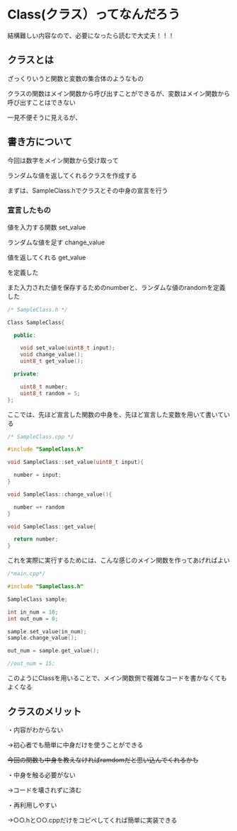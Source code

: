 # Class(クラス）ってなんだろう

結構難しい内容なので、必要になったら読むで大丈夫！！！

## クラスとは

ざっくりいうと関数と変数の集合体のようなもの

クラスの関数はメイン関数から呼び出すことができるが、変数はメイン関数から呼び出すことはできない

一見不便そうに見えるが、


## 書き方について

今回は数字をメイン関数から受け取って

ランダムな値を返してくれるクラスを作成する

まずは、SampleClass.hでクラスとその中身の宣言を行う

### 宣言したもの

値を入力する関数 set_value

ランダムな値を足す change_value

値を返してくれる get_value

を定義した

また入力された値を保存するためのnumberと、ランダムな値のrandomを定義した

```cpp
/* SampleClass.h */

Class SampleClass{

  public:

    void set_value(uint8_t input);
    void change_value();
    uint8_t get_value();

  private:

    uint8_t number;
    uint8_t random = 5;
};
```

ここでは、先ほど宣言した関数の中身を、先ほど宣言した変数を用いて書いている

```cpp
/* SampleClass.cpp */

#include "SampleClass.h"

void SampleClass::set_value(uint8_t input){

  number = input;
}

void SampleClass::change_value(){

  number =+ random
}

void SampleClass::get_value{

  return number;
}
```
これを実際に実行するためには、こんな感じのメイン関数を作ってあげればよい

```cpp
/*main.cpp*/

#include "SampleClass.h"

SampleClass sample;

int in_num = 10;
int out_num = 0;

sample.set_value(in_num);
sample.change_value();

out_num = sample.get_value();

//out_num = 15;
```

このようにClassを用いることで、メイン関数側で複雑なコードを書かなくてもよくなる

## クラスのメリット

・内容がわからない

→初心者でも簡単に中身だけを使うことができる

~~今回の関数も中身を教えなければramdomだと思い込んでくれるかも~~

・中身を触る必要がない

→コードを壊されずに済む

・再利用しやすい

→○○.hと○○.cppだけをコピペしてくれば簡単に実装できる
